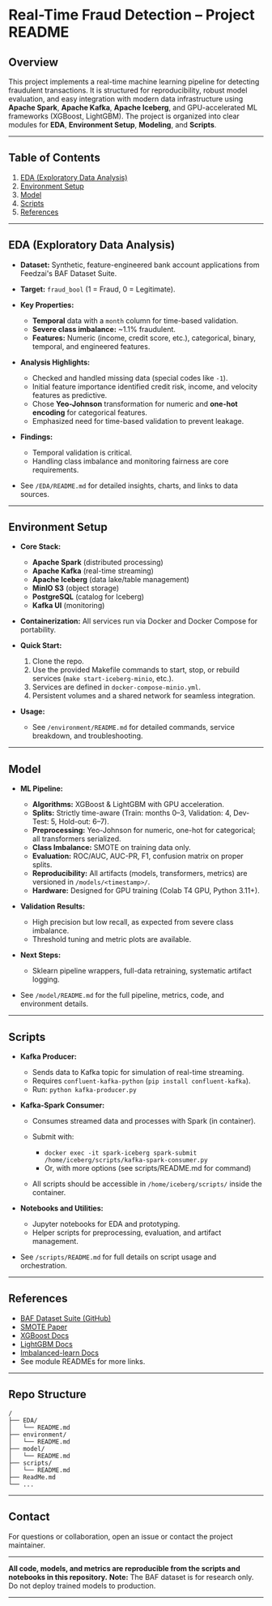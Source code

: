 # Real-Time Fraud Detection – Project README

## Overview

This project implements a real-time machine learning pipeline for detecting fraudulent transactions. It is structured for reproducibility, robust model evaluation, and easy integration with modern data infrastructure using **Apache Spark**, **Apache Kafka**, **Apache Iceberg**, and GPU-accelerated ML frameworks (XGBoost, LightGBM).
The project is organized into clear modules for **EDA**, **Environment Setup**, **Modeling**, and **Scripts**.

---

## Table of Contents

1. [EDA (Exploratory Data Analysis)](#eda-exploratory-data-analysis)
2. [Environment Setup](#environment-setup)
3. [Model](#model)
4. [Scripts](#scripts)
5. [References](#references)

---

## EDA (Exploratory Data Analysis)

* **Dataset:** Synthetic, feature-engineered bank account applications from Feedzai's BAF Dataset Suite.
* **Target:** `fraud_bool` (1 = Fraud, 0 = Legitimate).
* **Key Properties:**

    * **Temporal** data with a `month` column for time-based validation.
    * **Severe class imbalance:** \~1.1% fraudulent.
    * **Features:** Numeric (income, credit score, etc.), categorical, binary, temporal, and engineered features.
* **Analysis Highlights:**

    * Checked and handled missing data (special codes like `-1`).
    * Initial feature importance identified credit risk, income, and velocity features as predictive.
    * Chose **Yeo-Johnson** transformation for numeric and **one-hot encoding** for categorical features.
    * Emphasized need for time-based validation to prevent leakage.
* **Findings:**

    * Temporal validation is critical.
    * Handling class imbalance and monitoring fairness are core requirements.
* See `/EDA/README.md` for detailed insights, charts, and links to data sources.

---

## Environment Setup

* **Core Stack:**

    * **Apache Spark** (distributed processing)
    * **Apache Kafka** (real-time streaming)
    * **Apache Iceberg** (data lake/table management)
    * **MinIO S3** (object storage)
    * **PostgreSQL** (catalog for Iceberg)
    * **Kafka UI** (monitoring)
* **Containerization:** All services run via Docker and Docker Compose for portability.
* **Quick Start:**

    1. Clone the repo.
    2. Use the provided Makefile commands to start, stop, or rebuild services (`make start-iceberg-minio`, etc.).
    3. Services are defined in `docker-compose-minio.yml`.
    4. Persistent volumes and a shared network for seamless integration.
* **Usage:**

    * See `/environment/README.md` for detailed commands, service breakdown, and troubleshooting.

---

## Model

* **ML Pipeline:**

    * **Algorithms:** XGBoost & LightGBM with GPU acceleration.
    * **Splits:** Strictly time-aware (Train: months 0–3, Validation: 4, Dev-Test: 5, Hold-out: 6–7).
    * **Preprocessing:** Yeo-Johnson for numeric, one-hot for categorical; all transformers serialized.
    * **Class Imbalance:** SMOTE on training data only.
    * **Evaluation:** ROC/AUC, AUC-PR, F1, confusion matrix on proper splits.
    * **Reproducibility:** All artifacts (models, transformers, metrics) are versioned in `/models/<timestamp>/`.
    * **Hardware:** Designed for GPU training (Colab T4 GPU, Python 3.11+).
* **Validation Results:**

    * High precision but low recall, as expected from severe class imbalance.
    * Threshold tuning and metric plots are available.
* **Next Steps:**

    * Sklearn pipeline wrappers, full-data retraining, systematic artifact logging.
* See `/model/README.md` for the full pipeline, metrics, code, and environment details.

---

## Scripts

* **Kafka Producer:**

    * Sends data to Kafka topic for simulation of real-time streaming.
    * Requires `confluent-kafka-python` (`pip install confluent-kafka`).
    * Run: `python kafka-producer.py`
* **Kafka-Spark Consumer:**

    * Consumes streamed data and processes with Spark (in container).
    * Submit with:

        * `docker exec -it spark-iceberg spark-submit /home/iceberg/scripts/kafka-spark-consumer.py`
        * Or, with more options (see scripts/README.md for command)
    * All scripts should be accessible in `/home/iceberg/scripts/` inside the container.
* **Notebooks and Utilities:**

    * Jupyter notebooks for EDA and prototyping.
    * Helper scripts for preprocessing, evaluation, and artifact management.
* See `/scripts/README.md` for full details on script usage and orchestration.

---

## References

* [BAF Dataset Suite (GitHub)](https://github.com/feedzai/bank-account-fraud)
* [SMOTE Paper](https://arxiv.org/abs/1106.1813)
* [XGBoost Docs](https://xgboost.readthedocs.io/)
* [LightGBM Docs](https://lightgbm.readthedocs.io/)
* [Imbalanced-learn Docs](https://imbalanced-learn.org/)
* See module READMEs for more links.

---

## Repo Structure

```
/
├── EDA/
│   └── README.md
├── environment/
│   └── README.md
├── model/
│   └── README.md
├── scripts/
│   └── README.md
├── ReadMe.md
└── ...
```

---

## Contact

For questions or collaboration, open an issue or contact the project maintainer.

---

**All code, models, and metrics are reproducible from the scripts and notebooks in this repository.**
**Note:** The BAF dataset is for research only. Do not deploy trained models to production.

---
